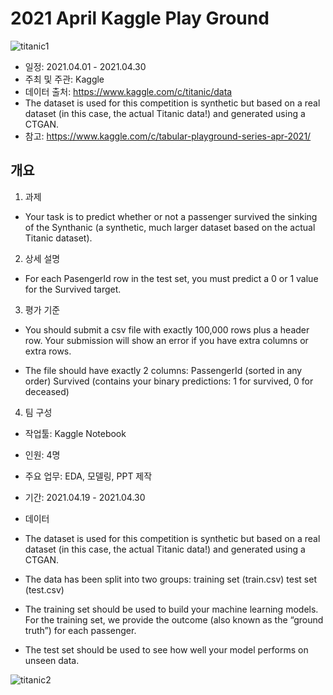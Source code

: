 # 2021 April Kaggle Play Ground

![titanic1](https://user-images.githubusercontent.com/76901290/121700683-1d34a400-cb0b-11eb-9d15-43434e1943e3.png)

- 일정: 2021.04.01 - 2021.04.30
- 주최 및 주관: Kaggle
- 데이터 출처: https://www.kaggle.com/c/titanic/data
- The dataset is used for this competition is synthetic but based on a real dataset (in this case, the actual Titanic data!) and generated using a CTGAN.
- 참고: https://www.kaggle.com/c/tabular-playground-series-apr-2021/

## 개요

1. 과제

- Your task is to predict whether or not a passenger survived the sinking of the Synthanic (a synthetic, much larger dataset based on the actual Titanic dataset).

2. 상세 설명

- For each PasengerId row in the test set, you must predict a 0 or 1 value for the Survived target.

3. 평가 기준

- You should submit a csv file with exactly 100,000 rows plus a header row. Your submission will show an error if you have extra columns or extra rows.

- The file should have exactly 2 columns:
PassengerId (sorted in any order)
Survived (contains your binary predictions: 1 for survived, 0 for deceased)

4. 팀 구성

- 작업툴: Kaggle Notebook

- 인원: 4명

- 주요 업무: EDA, 모델링, PPT 제작

- 기간: 2021.04.19 - 2021.04.30

- 데이터

- The dataset is used for this competition is synthetic but based on a real dataset (in this case, the actual Titanic data!) and generated using a CTGAN.

- The data has been split into two groups:
  training set (train.csv)
  test set (test.csv)

- The training set should be used to build your machine learning models. For the training set, we provide the outcome (also known as the “ground truth”) for each passenger.

- The test set should be used to see how well your model performs on unseen data.
   
![titanic2](https://user-images.githubusercontent.com/76901290/121700748-2de51a00-cb0b-11eb-97e3-a82029ffd8b3.png)